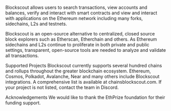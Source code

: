Blockscout allows users to search transactions, view accounts and balances, verify and interact with smart contracts and view and interact with applications on the Ethereum network including many forks, sidechains, L2s and testnets.

Blockscout is an open-source alternative to centralized, closed source block explorers such as Etherscan, Etherchain and others. As Ethereum sidechains and L2s continue to proliferate in both private and public settings, transparent, open-source tools are needed to analyze and validate all transactions.

Supported Projects
Blockscout currently supports several hundred chains and rollups throughout the greater blockchain ecosystem. Ethereum, Cosmos, Polkadot, Avalanche, Near and many others include Blockscout integrations. A comprehensive list is available at chainsblockscout.com. If your project is not listed, contact the team in Discord.

Acknowledgements
We would like to thank the EthPrize foundation for their funding support.

